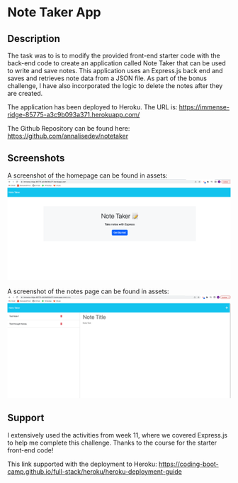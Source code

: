 # Note Taker App

## Description

The task was to is to modify the provided front-end starter code with the back-end code to create an application called Note Taker that can be used to write and save notes. This application uses an Express.js back end and saves and retrieves note data from a JSON file. As part of the bonus challenge, I have also incorporated the logic to delete the notes after they are created.

The application has been deployed to Heroku. The URL is: https://immense-ridge-85775-a3c9b093a371.herokuapp.com/

The Github Repository can be found here: https://github.com/annalisedev/notetaker 

## Screenshots

A screenshot of the homepage can be found in assets:
![ScreenshotofApplication](./assets/ScreenshotHomepage.png)

A screenshot of the notes page can be found in assets:
![ScreenshotofApplication](./assets/ScreenshotNotes.png)

## Support

I extensively used the activities from week 11, where we covered Express.js to help me complete this challenge. Thanks to the course for the starter front-end code!

This link supported with the deployment to Heroku: https://coding-boot-camp.github.io/full-stack/heroku/heroku-deployment-guide